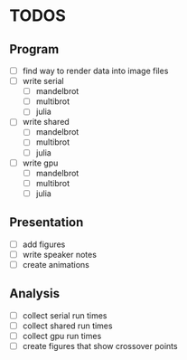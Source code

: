# TODOS

## Program

* [ ] find way to render data into image files
* [ ] write serial
    * [ ] mandelbrot
    * [ ] multibrot
    * [ ] julia
* [ ] write shared
    * [ ] mandelbrot
    * [ ] multibrot
    * [ ] julia
* [ ] write gpu
    * [ ] mandelbrot
    * [ ] multibrot
    * [ ] julia

## Presentation

* [ ] add figures
* [ ] write speaker notes
* [ ] create animations

## Analysis

* [ ] collect serial run times
* [ ] collect shared run times
* [ ] collect gpu run times
* [ ] create figures that show crossover points

